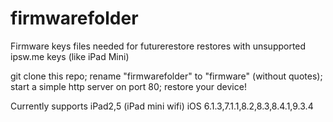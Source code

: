# firmwarefolder
Firmware keys files needed for futurerestore restores with unsupported ipsw.me keys (like iPad Mini)

git clone this repo;
rename "firmwarefolder" to "firmware" (without quotes);
start a simple http server on port 80;
restore your device!

Currently supports iPad2,5 (iPad mini wifi) iOS 6.1.3,7.1.1,8.2,8.3,8.4.1,9.3.4
